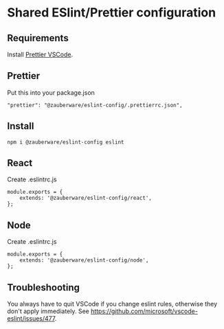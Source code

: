 # Shared ESlint/Prettier configuration

## Requirements

Install [Prettier VSCode](https://github.com/prettier/prettier-vscode).

## Prettier

Put this into your package.json

```
"prettier": "@zauberware/eslint-config/.prettierrc.json",
```

## Install

```
npm i @zauberware/eslint-config eslint
```

## React

Create .eslintrc.js

```
module.exports = {
    extends: '@zauberware/eslint-config/react',
};
```

## Node

Create .eslintrc.js

```
module.exports = {
    extends: '@zauberware/eslint-config/node',
};
```

## Troubleshooting

You always have to quit VSCode if you change eslint rules, otherwise they don't apply immediately.
See https://github.com/microsoft/vscode-eslint/issues/477.
